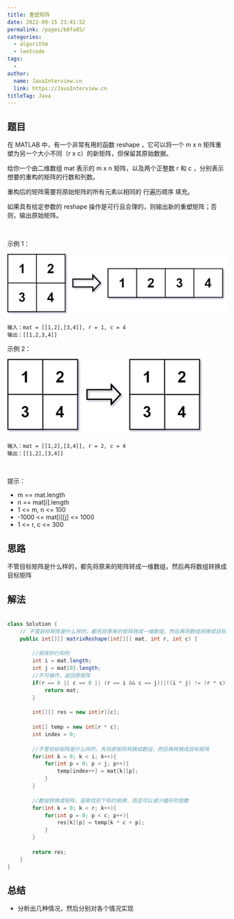 ```yaml
---
title: 重塑矩阵
date: 2022-09-15 23:41:52
permalink: /pages/b8fa85/
categories:
  - algorithm
  - leetcode
tags:
  - 
author: 
  name: JavaInterview.cn
  link: https://JavaInterview.cn
titleTag: Java
---
```



## 题目

在 MATLAB 中，有一个非常有用的函数 reshape ，它可以将一个 m x n 矩阵重塑为另一个大小不同（r x c）的新矩阵，但保留其原始数据。

给你一个由二维数组 mat 表示的 m x n 矩阵，以及两个正整数 r 和 c ，分别表示想要的重构的矩阵的行数和列数。

重构后的矩阵需要将原始矩阵的所有元素以相同的 行遍历顺序 填充。

如果具有给定参数的 reshape 操作是可行且合理的，则输出新的重塑矩阵；否则，输出原始矩阵。

 

示例 1：

![](../../../media/pictures/leetcode/reshape1-grid.jpeg)

    输入：mat = [[1,2],[3,4]], r = 1, c = 4
    输出：[[1,2,3,4]]
示例 2：

![](../../../media/pictures/leetcode/reshape2-grid.jpeg)

    输入：mat = [[1,2],[3,4]], r = 2, c = 4
    输出：[[1,2],[3,4]]
 

提示：

- m == mat.length
- n == mat[i].length
- 1 <= m, n <= 100
- -1000 <= mat[i][j] <= 1000
- 1 <= r, c <= 300


## 思路

不管目标矩阵是什么样的，都先将原来的矩阵转成一维数组，然后再将数组转换成目标矩阵

## 解法
```java

class Solution {
    // 不管目标矩阵是什么样的，都先将原来的矩阵转成一维数组，然后再将数组转换成目标矩阵
    public int[][] matrixReshape(int[][] mat, int r, int c) {

        //矩阵的行和列
        int i = mat.length;
        int j = mat[0].length;
        //不可操作，返回原矩阵
        if(r == 0 || c == 0 || (r == i && c == j)||((i * j) != (r * c))){
            return mat;
        }

        int[][] res = new int[r][c];

        int[] temp = new int[r * c];
        int index = 0;

        //不管目标矩阵是什么样的，先将原矩阵转换成数组，然后再转换成目标矩阵
        for(int k = 0; k < i; k++){
            for(int p = 0; p < j; p++){
                temp[index++] = mat[k][p];
            }
        }

        //数组转换成矩阵，容易找到下标的规律，而且可以减少循环的层数
        for(int k = 0; k < r; k++){
            for(int p = 0; p < c; p++){
                res[k][p] = temp[k * c + p];
            }
        }

        return res;
    }
}
```

## 总结

- 分析出几种情况，然后分别对各个情况实现 
